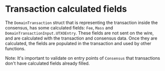 # Transaction calculated fields

The `DomainTransaction` struct that is representing the transaction inside the consensus, has some calculated fields:
`Fee`, `Mass` and `DomainTransactionInput.UTXOEntry`. These fields are not sent on the wire, and are calculated with the
transaction and consensus data. Once they are calculated, the fields are populated in the transaction and used by other
functions.

Note: It's important to validate on entry points of `Consensus` that transactions don't have calculated fields already
filled.